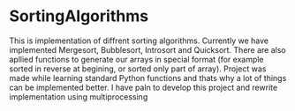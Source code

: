 # SortingAlgorithms

This is implementation of diffrent sorting algorithms. Currently we have implemented Mergesort, Bubblesort, Introsort and Quicksort.
There are also apllied functions to generate our arrays in special format (for example sorted in reverse at begining, or sorted only part of array).
Project was made while learning standard Python functions and thats why a lot of things can be implemented better. I have paln to develop this project
and rewrite implementation using multiprocessing 
